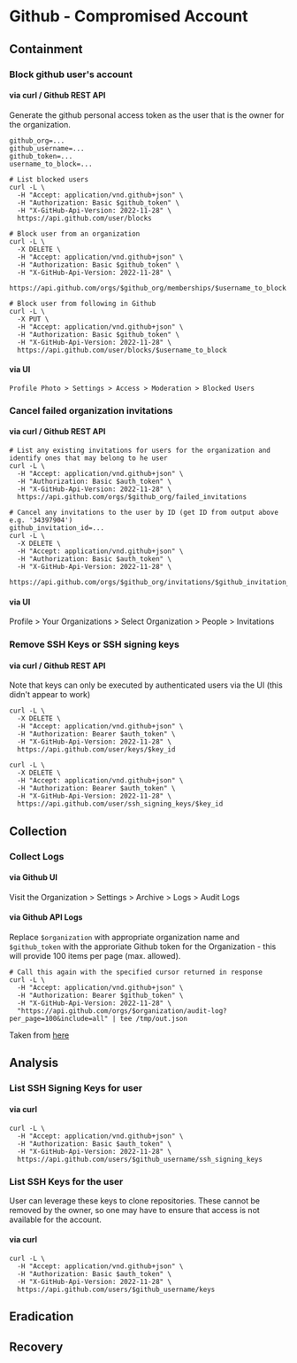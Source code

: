 # Github - Compromised Account

## Containment

### Block github user's account

#### via curl / Github REST API

Generate the github personal access token as the user that is the owner for the organization.

```
github_org=...
github_username=...
github_token=...
username_to_block=...

# List blocked users
curl -L \
  -H "Accept: application/vnd.github+json" \
  -H "Authorization: Basic $github_token" \
  -H "X-GitHub-Api-Version: 2022-11-28" \
  https://api.github.com/user/blocks

# Block user from an organization
curl -L \
  -X DELETE \
  -H "Accept: application/vnd.github+json" \
  -H "Authorization: Basic $github_token" \
  -H "X-GitHub-Api-Version: 2022-11-28" \
  https://api.github.com/orgs/$github_org/memberships/$username_to_block

# Block user from following in Github
curl -L \
  -X PUT \
  -H "Accept: application/vnd.github+json" \
  -H "Authorization: Basic $github_token" \
  -H "X-GitHub-Api-Version: 2022-11-28" \
  https://api.github.com/user/blocks/$username_to_block
```

#### via UI

`Profile Photo > Settings > Access > Moderation > Blocked Users`

### Cancel failed organization invitations

#### via curl / Github REST API

```
# List any existing invitations for users for the organization and identify ones that may belong to he user
curl -L \
  -H "Accept: application/vnd.github+json" \
  -H "Authorization: Basic $auth_token" \
  -H "X-GitHub-Api-Version: 2022-11-28" \
  https://api.github.com/orgs/$github_org/failed_invitations
```

```
# Cancel any invitations to the user by ID (get ID from output above e.g. '34397904')
github_invitation_id=...
curl -L \
  -X DELETE \
  -H "Accept: application/vnd.github+json" \
  -H "Authorization: Basic $auth_token" \
  -H "X-GitHub-Api-Version: 2022-11-28" \
  https://api.github.com/orgs/$github_org/invitations/$github_invitation_id
```

#### via UI

Profile > Your Organizations > Select Organization > People > Invitations

### Remove SSH Keys or SSH signing keys

#### via curl / Github REST API

Note that keys can only be executed by authenticated users via the UI (this didn't appear to work)

```
curl -L \
  -X DELETE \
  -H "Accept: application/vnd.github+json" \
  -H "Authorization: Bearer $auth_token" \
  -H "X-GitHub-Api-Version: 2022-11-28" \
  https://api.github.com/user/keys/$key_id

curl -L \
  -X DELETE \
  -H "Accept: application/vnd.github+json" \
  -H "Authorization: Bearer $auth_token" \
  -H "X-GitHub-Api-Version: 2022-11-28" \
  https://api.github.com/user/ssh_signing_keys/$key_id
```

## Collection

### Collect Logs

#### via Github UI

Visit the Organization > Settings > Archive > Logs > Audit Logs

#### via Github API Logs

Replace `$organization` with appropriate organization name and `$github_token` with the approriate Github token for the Organization - this will provide 100 items per page (max. allowed).
```
# Call this again with the specified cursor returned in response
curl -L \
  -H "Accept: application/vnd.github+json" \
  -H "Authorization: Bearer $github_token" \
  -H "X-GitHub-Api-Version: 2022-11-28" \
  "https://api.github.com/orgs/$organization/audit-log?per_page=100&include=all" | tee /tmp/out.json
```

Taken from [here](https://docs.github.com/en/enterprise-cloud@latest/rest/orgs/orgs?apiVersion=2022-11-28#get-the-audit-log-for-an-organization)

## Analysis

### List SSH Signing Keys for user

#### via curl

```
curl -L \
  -H "Accept: application/vnd.github+json" \
  -H "Authorization: Basic $auth_token" \
  -H "X-GitHub-Api-Version: 2022-11-28" \
  https://api.github.com/users/$github_username/ssh_signing_keys
```

### List SSH Keys for the user

User can leverage these keys to clone repositories. These cannot be removed by the owner, so one may have to ensure that access is not available for the account.

#### via curl

```
curl -L \
  -H "Accept: application/vnd.github+json" \
  -H "Authorization: Basic $auth_token" \
  -H "X-GitHub-Api-Version: 2022-11-28" \
  https://api.github.com/users/$github_username/keys
```

## Eradication

## Recovery
